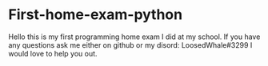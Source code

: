 # First-home-exam-python

Hello this is my first programming home exam I did at my school.
If you have any questions ask me either on github or my disord: LoosedWhale#3299 I would love to help you out.
